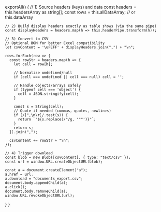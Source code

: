   exportAll() {
    // 1) Source headers (keys) and data
    const headers = this.headersArray as string[];
    const rows = this.allDataArray; // or this.dataArray

    // 2) Build display headers exactly as table shows (via the same pipe)
    const displayHeaders = headers.map(h => this.headerPipe.transform(h));

    // 3) Convert to CSV
    // Optional BOM for better Excel compatibility
    let csvContent = '\uFEFF' + displayHeaders.join(",") + "\n";

    rows.forEach(row => {
      const rowStr = headers.map(h => {
        let cell = row[h];

        // Normalize undefined/null
        if (cell === undefined || cell === null) cell = '';

        // Handle objects/arrays safely
        if (typeof cell === 'object') {
          cell = JSON.stringify(cell);
        }

        const s = String(cell);
        // Quote if needed (commas, quotes, newlines)
        if (/[",\n\r]/.test(s)) {
          return `"${s.replace(/"/g, '""')}"`;
        }
        return s;
      }).join(",");

      csvContent += rowStr + "\n";
    });

    // 4) Trigger download
    const blob = new Blob([csvContent], { type: "text/csv" });
    const url = window.URL.createObjectURL(blob);

    const a = document.createElement("a");
    a.href = url;
    a.download = "documents_export.csv";
    document.body.appendChild(a);
    a.click();
    document.body.removeChild(a);
    window.URL.revokeObjectURL(url);
  }
}
